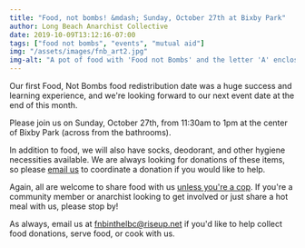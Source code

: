 ```yaml
---
title: "Food, not bombs! &mdash; Sunday, October 27th at Bixby Park"
author: Long Beach Anarchist Collective
date: 2019-10-09T13:12:16-07:00
tags: ["food not bombs", "events", "mutual aid"]
img: "/assets/images/fnb_art2.jpg"
img-alt: "A pot of food with 'Food not Bombs' and the letter 'A' enclosed in a circle with the text 'Free soup for the revolution'"
---
```

Our first Food, Not Bombs food redistribution date was a huge success and learning experience, and we're looking forward to our next event date at the end of this month.

<!--more-->

Please join us on Sunday, October 27th, from 11:30am to 1pm at the center of Bixby Park (across from the bathrooms).

In addition to food, we will also have socks, deodorant, and other hygiene necessities available. We are always looking for donations of these items, so please [email us](mailto:fnbinthelbc@riseup.net) to coordinate a donation if you would like to help.

Again, all are welcome to share food with us [unless you're a cop](http://aworldwithoutpolice.org/). If you're a community member or anarchist looking to get involved or just share a hot meal with us, please stop by!

As always, email us at [fnbinthelbc@riseup.net](mailto:fnbinthelbc@riseup.net) if you'd like to help collect food donations, serve food, or cook with us.
